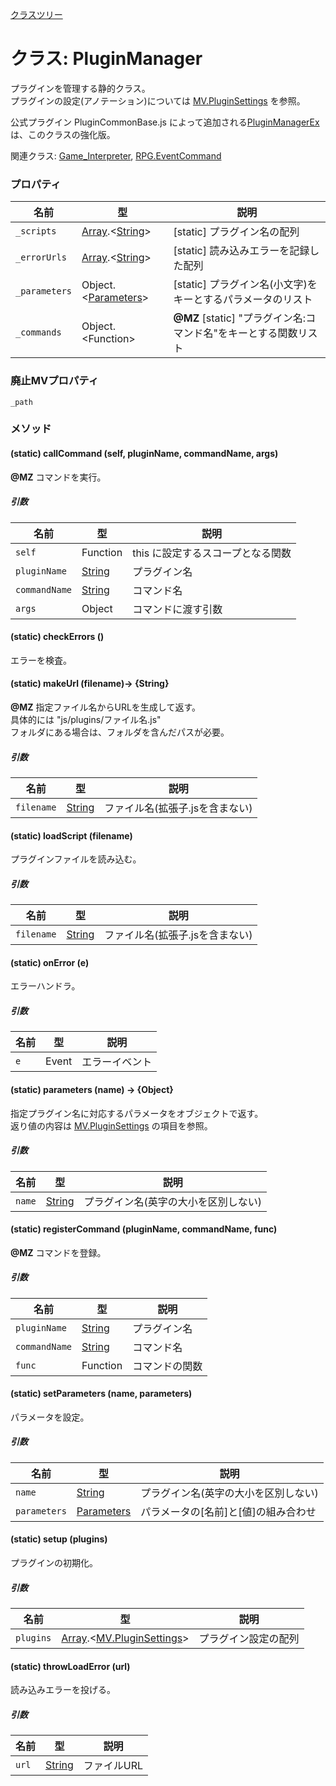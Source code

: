 [クラスツリー](index.md)

# クラス: PluginManager
プラグインを管理する静的クラス。<br />
プラグインの設定(アノテーション)については [MV.PluginSettings](MV.PluginSettings.md) を参照。

 公式プラグイン PluginCommonBase.js によって追加される[PluginManagerEx](PluginManagerEx.md) は、このクラスの強化版。

 関連クラス: [Game_Interpreter](Game_Interpreter.md),  [RPG.EventCommand](RPG.EventCommand.md)


### プロパティ

| 名前 | 型 | 説明 |
| --- | --- | --- |
| `_scripts` | [Array](Array.md).&lt;[String](String.md)&gt; | [static] プラグイン名の配列 |
| `_errorUrls` | [Array](Array.md).&lt;[String](String.md)&gt; | [static] 読み込みエラーを記録した配列 |
| `_parameters` | Object.&lt;[Parameters](MV.PluginSettings.md#parameters)&gt; | [static] プラグイン名(小文字)をキーとするパラメータのリスト |
| `_commands` | Object.&lt;Function&gt; | **@MZ** [static] "プラグイン名:コマンド名"をキーとする関数リスト |


### 廃止MVプロパティ
`_path`

### メソッド

#### (static) callCommand (self, pluginName, commandName, args)
**@MZ** コマンドを実行。

##### 引数

| 名前 | 型 | 説明 |
| --- | --- | --- |
| `self` | Function |  this に設定するスコープとなる関数 |
| `pluginName` | [String](String.md) |  プラグイン名 |
| `commandName` | [String](String.md) |  コマンド名 |
| `args` | Object | コマンドに渡す引数 |


#### (static) checkErrors ()
 エラーを検査。


#### (static) makeUrl (filename)→ {String}
**@MZ** 指定ファイル名からURLを生成して返す。<br />
具体的には "js/plugins/ファイル名.js"<br />
フォルダにある場合は、フォルダを含んだパスが必要。

##### 引数

| 名前 | 型 | 説明 |
| --- | --- | --- |
| `filename` | [String](String.md) | ファイル名(拡張子.jsを含まない) |


#### (static) loadScript (filename)
プラグインファイルを読み込む。

##### 引数

| 名前 | 型 | 説明 |
| --- | --- | --- |
| `filename` | [String](String.md) | ファイル名(拡張子.jsを含まない) |


#### (static) onError (e)
エラーハンドラ。

##### 引数

| 名前 | 型 | 説明 |
| --- | --- | --- |
| `e` | Event | エラーイベント |


#### (static) parameters (name) → {Object}
指定プラグイン名に対応するパラメータをオブジェクトで返す。<br />
返り値の内容は [MV.PluginSettings](MV.PluginSettings.md) の項目を参照。

##### 引数

| 名前 | 型 | 説明 |
| --- | --- | --- |
| `name` | [String](String.md) |  プラグイン名(英字の大小を区別しない) |


#### (static) registerCommand (pluginName, commandName, func)
**@MZ** コマンドを登録。

##### 引数

| 名前 | 型 | 説明 |
| --- | --- | --- |
| `pluginName` | [String](String.md) |  プラグイン名 |
| `commandName` | [String](String.md) |  コマンド名 |
| `func` | Function |  コマンドの関数 |


#### (static) setParameters (name, parameters)
パラメータを設定。

##### 引数

| 名前 | 型 | 説明 |
| --- | --- | --- |
| `name` | [String](String.md) |  プラグイン名(英字の大小を区別しない) |
| `parameters` | [Parameters](MV.PluginSettings.md#パラメータ) |  パラメータの[名前]と[値]の組み合わせ |


#### (static) setup (plugins)
 プラグインの初期化。

##### 引数

| 名前 | 型 | 説明 |
| --- | --- | --- |
| `plugins` | [Array](Array.md).&lt;[MV.PluginSettings](MV.PluginSettings.md)&gt; | プラグイン設定の配列 |


#### (static) throwLoadError (url)
読み込みエラーを投げる。

##### 引数

| 名前 | 型 |  説明 |
| --- | --- | --- |
| `url` | [String](String.md) | ファイルURL |

